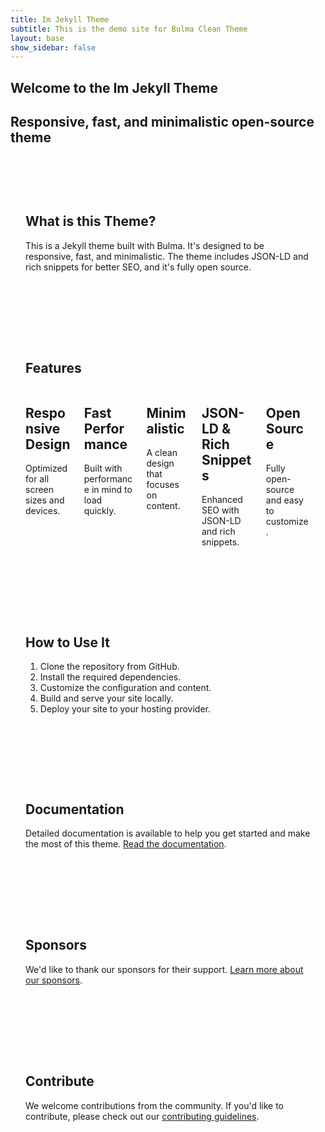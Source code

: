 ```yaml
---
title: Im Jekyll Theme
subtitle: This is the demo site for Bulma Clean Theme
layout: base    
show_sidebar: false
---
```


<section class="hero is-primary is-medium is-bold">
  <div class="hero-body">
    <div class="container is-fluid">
      <h1 class="title">
        Welcome to the Im Jekyll Theme
      </h1>
      <h2 class="subtitle">
        Responsive, fast, and minimalistic open-source theme
      </h2>
    </div>
  </div>
</section>

<section class="section" id="what-is-it">
  <div class="container is-fluid">
    <h1 class="title">What is this Theme?</h1>
    <div class="content">
      <p>This is a Jekyll theme built with Bulma. It's designed to be responsive, fast, and minimalistic. The theme includes JSON-LD and rich snippets for better SEO, and it's fully open source.</p>
    </div>
  </div>
</section>

<section class="section" id="features">
  <div class="container is-fluid">
    <h1 class="title">Features</h1>
    <div class="columns is-multiline">
      <div class="column is-one-third">
        <div class="box has-text-centered">
          <span class="icon is-large">
            <i class="fas fa-mobile-alt fa-2x"></i>
          </span>
          <h2 class="subtitle">Responsive Design</h2>
          <p>Optimized for all screen sizes and devices.</p>
        </div>
      </div>
      <div class="column is-one-third">
        <div class="box has-text-centered">
          <span class="icon is-large">
            <i class="fas fa-bolt fa-2x"></i>
          </span>
          <h2 class="subtitle">Fast Performance</h2>
          <p>Built with performance in mind to load quickly.</p>
        </div>
      </div>
      <div class="column is-one-third">
        <div class="box has-text-centered">
          <span class="icon is-large">
            <i class="fas fa-leaf fa-2x"></i>
          </span>
          <h2 class="subtitle">Minimalistic</h2>
          <p>A clean design that focuses on content.</p>
        </div>
      </div>
      <div class="column is-one-third">
        <div class="box has-text-centered">
          <span class="icon is-large">
            <i class="fas fa-code fa-2x"></i>
          </span>
          <h2 class="subtitle">JSON-LD & Rich Snippets</h2>
          <p>Enhanced SEO with JSON-LD and rich snippets.</p>
        </div>
      </div>
      <div class="column is-one-third">
        <div class="box has-text-centered">
          <span class="icon is-large">
            <i class="fas fa-lock-open fa-2x"></i>
          </span>
          <h2 class="subtitle">Open Source</h2>
          <p>Fully open-source and easy to customize.</p>
        </div>
      </div>
    </div>
  </div>
</section>

<section class="section" id="how-to-use">
  <div class="container is-fluid">
    <h1 class="title">How to Use It</h1>
    <div class="content">
      <ol>
        <li>Clone the repository from GitHub.</li>
        <li>Install the required dependencies.</li>
        <li>Customize the configuration and content.</li>
        <li>Build and serve your site locally.</li>
        <li>Deploy your site to your hosting provider.</li>
      </ol>
    </div>
  </div>
</section>

<section class="section" id="documentation">
  <div class="container is-fluid">
    <h1 class="title">Documentation</h1>
    <div class="content">
      <p>Detailed documentation is available to help you get started and make the most of this theme. <a href="/documentation">Read the documentation</a>.</p>
    </div>
  </div>
</section>

<section class="section" id="sponsors">
  <div class="container is-fluid">
    <h1 class="title">Sponsors</h1>
    <div class="content">
      <p>We'd like to thank our sponsors for their support. <a href="/sponsors">Learn more about our sponsors</a>.</p>
    </div>
  </div>
</section>

<section class="section" id="contribute">
  <div class="container is-fluid">
    <h1 class="title">Contribute</h1>
    <div class="content">
      <p>We welcome contributions from the community. If you'd like to contribute, please check out our <a href="/contributing">contributing guidelines</a>.</p>
    </div>
  </div>
</section>

<style>
  .section {
    padding: 3rem 1.5rem;
  }
  .hero {
    margin-bottom: 2rem;
  }
  .box {
    margin-top: 1rem;
  }
  .content p {
    margin-bottom: 1rem;
  }
  .icon {
    margin-bottom: 0.5rem;
  }
</style>